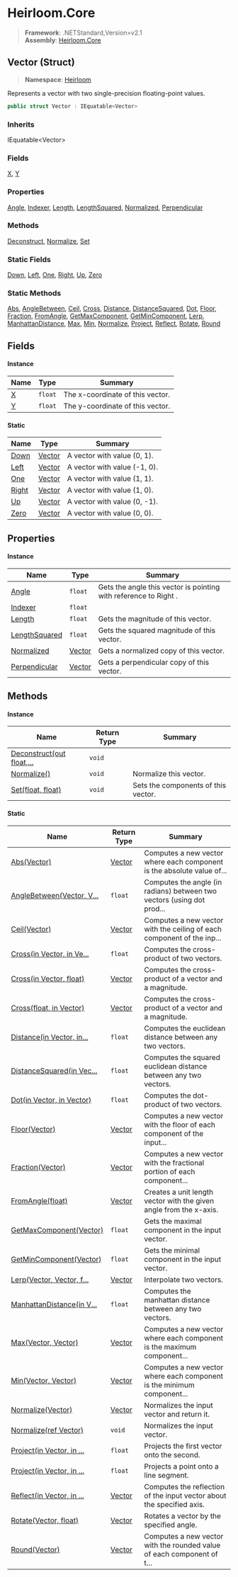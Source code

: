 # Heirloom.Core

> **Framework**: .NETStandard,Version=v2.1  
> **Assembly**: [Heirloom.Core][0]

## Vector (Struct)

> **Namespace**: [Heirloom][0]

Represents a vector with two single-precision floating-point values.

```cs
public struct Vector : IEquatable<Vector>
```

### Inherits

IEquatable\<Vector>

### Fields

[X][1], [Y][2]

### Properties

[Angle][3], [Indexer][4], [Length][5], [LengthSquared][6], [Normalized][7], [Perpendicular][8]

### Methods

[Deconstruct][9], [Normalize][10], [Set][11]

### Static Fields

[Down][12], [Left][13], [One][14], [Right][15], [Up][16], [Zero][17]

### Static Methods

[Abs][18], [AngleBetween][19], [Ceil][20], [Cross][21], [Distance][22], [DistanceSquared][23], [Dot][24], [Floor][25], [Fraction][26], [FromAngle][27], [GetMaxComponent][28], [GetMinComponent][29], [Lerp][30], [ManhattanDistance][31], [Max][32], [Min][33], [Normalize][10], [Project][34], [Reflect][35], [Rotate][36], [Round][37]

## Fields

#### Instance

| Name   | Type    | Summary                          |
|--------|---------|----------------------------------|
| [X][1] | `float` | The x-coordinate of this vector. |
| [Y][2] | `float` | The y-coordinate of this vector. |

#### Static

| Name        | Type         | Summary                      |
|-------------|--------------|------------------------------|
| [Down][12]  | [Vector][38] | A vector with value (0, 1).  |
| [Left][13]  | [Vector][38] | A vector with value (-1, 0). |
| [One][14]   | [Vector][38] | A vector with value (1, 1).  |
| [Right][15] | [Vector][38] | A vector with value (1, 0).  |
| [Up][16]    | [Vector][38] | A vector with value (0, -1). |
| [Zero][17]  | [Vector][38] | A vector with value (0, 0).  |

## Properties

#### Instance

| Name               | Type         | Summary                                                          |
|--------------------|--------------|------------------------------------------------------------------|
| [Angle][3]         | `float`      | Gets the angle this vector is pointing with reference to Right . |
| [Indexer][4]       | `float`      |                                                                  |
| [Length][5]        | `float`      | Gets the magnitude of this vector.                               |
| [LengthSquared][6] | `float`      | Gets the squared magnitude of this vector.                       |
| [Normalized][7]    | [Vector][38] | Gets a normalized copy of this vector.                           |
| [Perpendicular][8] | [Vector][38] | Gets a perpendicular copy of this vector.                        |

## Methods

#### Instance

| Name                           | Return Type | Summary                             |
|--------------------------------|-------------|-------------------------------------|
| [Deconstruct(out float,...][9] | `void`      |                                     |
| [Normalize()][10]              | `void`      | Normalize this vector.              |
| [Set(float, float)][11]        | `void`      | Sets the components of this vector. |

#### Static

| Name                            | Return Type  | Summary                                                                |
|---------------------------------|--------------|------------------------------------------------------------------------|
| [Abs(Vector)][18]               | [Vector][38] | Computes a new vector where each component is the absolute value of... |
| [AngleBetween(Vector, V...][19] | `float`      | Computes the angle (in radians) between two vectors (using dot prod... |
| [Ceil(Vector)][20]              | [Vector][38] | Computes a new vector with the ceiling of each component of the inp... |
| [Cross(in Vector, in Ve...][21] | `float`      | Computes the cross-product of two vectors.                             |
| [Cross(in Vector, float)][21]   | [Vector][38] | Computes the cross-product of a vector and a magnitude.                |
| [Cross(float, in Vector)][21]   | [Vector][38] | Computes the cross-product of a vector and a magnitude.                |
| [Distance(in Vector, in...][22] | `float`      | Computes the euclidean distance between any two vectors.               |
| [DistanceSquared(in Vec...][23] | `float`      | Computes the squared euclidean distance between any two vectors.       |
| [Dot(in Vector, in Vector)][24] | `float`      | Computes the dot-product of two vectors.                               |
| [Floor(Vector)][25]             | [Vector][38] | Computes a new vector with the floor of each component of the input... |
| [Fraction(Vector)][26]          | [Vector][38] | Computes a new vector with the fractional portion of each component... |
| [FromAngle(float)][27]          | [Vector][38] | Creates a unit length vector with the given angle from the x-axis.     |
| [GetMaxComponent(Vector)][28]   | `float`      | Gets the maximal component in the input vector.                        |
| [GetMinComponent(Vector)][29]   | `float`      | Gets the minimal component in the input vector.                        |
| [Lerp(Vector, Vector, f...][30] | [Vector][38] | Interpolate two vectors.                                               |
| [ManhattanDistance(in V...][31] | `float`      | Computes the manhattan distance between any two vectors.               |
| [Max(Vector, Vector)][32]       | [Vector][38] | Computes a new vector where each component is the maximum component... |
| [Min(Vector, Vector)][33]       | [Vector][38] | Computes a new vector where each component is the minimum component... |
| [Normalize(Vector)][10]         | [Vector][38] | Normalizes the input vector and return it.                             |
| [Normalize(ref Vector)][10]     | `void`       | Normalizes the input vector.                                           |
| [Project(in Vector, in ...][34] | `float`      | Projects the first vector onto the second.                             |
| [Project(in Vector, in ...][34] | `float`      | Projects a point onto a line segment.                                  |
| [Reflect(in Vector, in ...][35] | [Vector][38] | Computes the reflection of the input vector about the specified axis.  |
| [Rotate(Vector, float)][36]     | [Vector][38] | Rotates a vector by the specified angle.                               |
| [Round(Vector)][37]             | [Vector][38] | Computes a new vector with the rounded value of each component of t... |

[0]: ../../Heirloom.Core.md
[1]: Vector/X.md
[2]: Vector/Y.md
[3]: Vector/Angle.md
[4]: Vector/Indexer.md
[5]: Vector/Length.md
[6]: Vector/LengthSquared.md
[7]: Vector/Normalized.md
[8]: Vector/Perpendicular.md
[9]: Vector/Deconstruct.md
[10]: Vector/Normalize.md
[11]: Vector/Set.md
[12]: Vector/Down.md
[13]: Vector/Left.md
[14]: Vector/One.md
[15]: Vector/Right.md
[16]: Vector/Up.md
[17]: Vector/Zero.md
[18]: Vector/Abs.md
[19]: Vector/AngleBetween.md
[20]: Vector/Ceil.md
[21]: Vector/Cross.md
[22]: Vector/Distance.md
[23]: Vector/DistanceSquared.md
[24]: Vector/Dot.md
[25]: Vector/Floor.md
[26]: Vector/Fraction.md
[27]: Vector/FromAngle.md
[28]: Vector/GetMaxComponent.md
[29]: Vector/GetMinComponent.md
[30]: Vector/Lerp.md
[31]: Vector/ManhattanDistance.md
[32]: Vector/Max.md
[33]: Vector/Min.md
[34]: Vector/Project.md
[35]: Vector/Reflect.md
[36]: Vector/Rotate.md
[37]: Vector/Round.md
[38]: Vector.md
